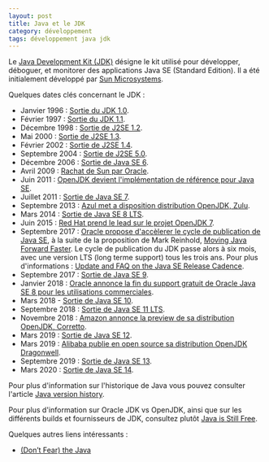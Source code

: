 ```yaml
---
layout: post
title: Java et le JDK
category: développement
tags: développement java jdk
---
```


Le [Java Development Kit (JDK)](https://wikipedia.org/wiki/Java_Development_Kit) désigne le kit
utilisé pour développer, déboguer, et monitorer des applications Java SE (Standard Edition). Il a
été initialement développé par [Sun Microsystems](https://wikipedia.org/wiki/Sun_Microsystems).

Quelques dates clés concernant le JDK :
- Janvier 1996 : [Sortie du JDK 1.0](https://web.archive.org/web/20070310235103/http://www.sun.com/smi/Press/sunflash/1996-01/sunflash.960123.10561.xml).
- Février 1997 : [Sortie du JDK 1.1](https://web.archive.org/web/20080210044125/http://www.sun.com/smi/Press/sunflash/1997-02/sunflash.970219.0001.xml).
- Décembre 1998 : [Sortie de J2SE 1.2](https://web.archive.org/web/20070816170028/http://www.sun.com/smi/Press/sunflash/1998-12/sunflash.981208.9.xml).
- Mai 2000 : [Sortie de J2SE 1.3](https://web.archive.org/web/20061107051825/https://java.sun.com/j2se/1.3/docs/relnotes/features.html).
- Février 2002 : [Sortie de J2SE 1.4](https://web.archive.org/web/20070108015942/https://java.sun.com/j2se/1.4.2/docs/relnotes/features.html).
- Septembre 2004 : [Sortie de J2SE 5.0](https://web.archive.org/web/20191006205810/https://docs.oracle.com/javase/1.5.0/docs/relnotes/features.html).
- Décembre 2006 : [Sortie de Java SE 6](https://web.archive.org/web/20100105054213/http://java.sun.com/javase/6/features.jsp).
- Avril 2009 : [Rachat de Sun par Oracle](http://www.oracle.com/us/corporate/press/018363).
- Juin 2011 : [OpenJDK devient l'implémentation de référence pour Java SE](https://web.archive.org/web/20140502214650/https://blogs.oracle.com/henrik/entry/moving_to_openjdk_as_the).
- Juillet 2011 : [Sortie de Java SE 7](https://openjdk.java.net/projects/jdk7/).
- Septembre 2013 : [Azul met a disposition distribution OpenJDK, Zulu](https://en.wikipedia.org/wiki/Azul_Systems).
- Mars 2014 : [Sortie de Java SE 8 LTS](https://openjdk.java.net/projects/jdk8/).
- Juin 2015 : [Red Hat prend le lead sur le projet OpenJDK 7](https://www.redhat.com/en/about/press-releases/stewardship-openjdk-7-project-shifts-red-hat).
- Septembre 2017 : [Oracle propose d'accèlerer le cycle de publication de Java SE](https://blogs.oracle.com/java-platform-group/faster-and-easier-use-and-redistribution-of-java-se),
  à la suite de la proposition de Mark Reinhold, [Moving Java Forward Faster](https://mreinhold.org/blog/forward-faster).
  Le cycle de publication du JDK passe alors à six mois, avec une version LTS (long terme support)
  tous les trois ans. Pour plus d'informations : [Update and FAQ on the Java SE Release Cadence](https://blogs.oracle.com/java-platform-group/update-and-faq-on-the-java-se-release-cadence).
- Septembre 2017 : [Sortie de Java SE 9](https://openjdk.java.net/projects/jdk9/).
- Janvier 2018 : [Oracle annonce la fin du support gratuit de Oracle Java SE 8 pour les utilisations
  commerciales](https://blogs.oracle.com/java-platform-group/extension-of-oracle-java-se-8-public-updates-and-java-web-start-support).
- Mars 2018 - [Sortie de Java SE 10](https://openjdk.java.net/projects/jdk/10/).
- Septembre 2018 : [Sortie de Java SE 11 LTS](https://openjdk.java.net/projects/jdk/11/).
- Novembre 2018 : [Amazon annonce la preview de sa distribution OpenJDK, Corretto](https://aws.amazon.com/fr/blogs/opensource/amazon-corretto-no-cost-distribution-openjdk-long-term-support/).
- Mars 2019 : [Sortie de Java SE 12](https://openjdk.java.net/projects/jdk/12/).
- Mars 2019 : [Alibaba publie en open source sa distribution OpenJDK Dragonwell](https://www.alibabacloud.com/blog/alibaba-makes-dragonwell-openjdk-open-source_594624).
- Septembre 2019 : [Sortie de Java SE 13](https://openjdk.java.net/projects/jdk/13/).
- Mars 2020 : [Sortie de Java SE 14](https://openjdk.java.net/projects/jdk/14/).

Pour plus d'information sur l'historique de Java vous pouvez consulter l'article [Java version
history](https://wikipedia.org/wiki/Java_version_history).

Pour plus d'information sur Oracle JDK vs OpenJDK, ainsi que sur les différents builds et
fournisseurs de JDK, consultez plutôt [Java is Still Free](https://docs.google.com/document/d/1nFGazvrCvHMZJgFstlbzoHjpAVwv5DEdnaBr_5pKuHo/edit?usp=sharing).

Quelques autres liens intéressants :
- [(Don’t Fear) the Java](https://www.azul.com/dont-fear-the-java/)

